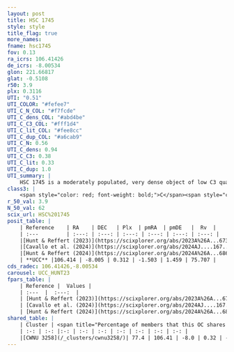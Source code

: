 ```yaml
---
layout: post
title: HSC 1745
style: style
title_flag: true
more_names: 
fname: hsc1745
fov: 0.13
ra_icrs: 106.41426
de_icrs: -8.00534
glon: 221.66817
glat: -0.5108
r50: 3.9
plx: 0.3116
UTI: "0.51"
UTI_COLOR: "#fefee7"
UTI_C_N_COL: "#f7fcde"
UTI_C_dens_COL: "#abd4be"
UTI_C_C3_COL: "#fff1d4"
UTI_C_lit_COL: "#fee8cc"
UTI_C_dup_COL: "#a6cab9"
UTI_C_N: 0.56
UTI_C_dens: 0.94
UTI_C_C3: 0.38
UTI_C_lit: 0.33
UTI_C_dup: 1.0
UTI_summary: |
    HSC 1745 is a moderately populated, very dense object of low C3 quality. It was recently reported in the literature. This object shares a large percentage of members with a later reported entry.
class3: |
    <span style="color: red; font-weight: bold;">C</span><span style="color: #FFC300; font-weight: bold;">B</span>
r_50_val: 3.9
N_50_val: 62
scix_url: HSC%201745
posit_table: |
    | Reference    | RA    | DEC   | Plx  | pmRA  | pmDE   |  Rv  |
    | :---         | :---: | :---: | :---: | :---: | :---: | :---: |
    |[Hunt & Reffert (2023)](https://scixplorer.org/abs/2023A%26A...673A.114H) | 106.425 | -8.012 | 0.328 | -1.503 | 1.432 | 62.47 |
    |[Cavallo et al. (2024)](https://scixplorer.org/abs/2024AJ....167...12C) | 106.387 | -8.005 | 0.333 | -- | -- | -- |
    |[Hunt & Reffert (2024)](https://scixplorer.org/abs/2024A%26A...686A..42H) | 106.425 | -8.012 | 0.328 | -1.503 | 1.432 | 62.47 |
    | **UCC** |106.414 | -8.005 | 0.312 | -1.503 | 1.459 | 75.707 | 
cds_radec: 106.41426,-8.00534
carousel: UCC_HUNT23
fpars_table: |
    | Reference |  Values |
    | :---  |  :---:  |
    | [Hunt & Reffert (2023)](https://scixplorer.org/abs/2023A%26A...673A.114H) | `AV50=1.473, diffAV50=2.287, MOD50=12.142, logAge50=8.074` |
    | [Cavallo et al. (2024)](https://scixplorer.org/abs/2024AJ....167...12C) | `AV50=2.24, dMod50=11.8, logAge50=8.24, [Fe/H]50=0.03` |
    | [Hunt & Reffert (2024)](https://scixplorer.org/abs/2024A%26A...686A..42H) | `MassJ=260.080` |
shared_table: |
    | Cluster | <span title="Percentage of members that this OC shares with the ones listed">%</span>   | RA   | DEC   | Plx   | pmRA  | pmDE  | Rv | UTI |
    | :-: | :-: |:-: | :-: | :-: | :-: | :-: | :-: | :-: |
    |[CWNU 3258](/_clusters/cwnu3258/)| 77.4 | 106.41 | -8.0 | 0.32 | -1.5 | 1.46 | 75.71 |0.0 |
---
```

